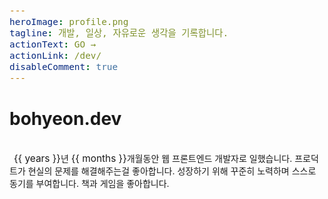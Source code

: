 ```yaml
---
heroImage: profile.png
tagline: 개발, 일상, 자유로운 생각을 기록합니다.
actionText: GO →
actionLink: /dev/
disableComment: true
---
```


<script setup>
function monthDiff(d1, d2) {
    var months;
    months = (d2.getFullYear() - d1.getFullYear()) * 12;
    months -= d1.getMonth();
    months += d2.getMonth();
    return months <= 0 ? 0 : months;
}

const monthDiffs = monthDiff(new Date(2020, 7), new Date());
const years = Math.floor(monthDiffs / 12);
const months = monthDiffs % 12;
</script>

# bohyeon.dev

<br>

<div id="years-of-experience">
<span>{{ years }}</span>년
<span>{{ months }}</span>개월
</div>동안 웹 프론트엔드 개발자로 일했습니다. 프로덕트가 현실의 문제를 해결해주는걸 좋아합니다. 성장하기 위해 꾸준히 노력하며 스스로 동기를 부여합니다. 책과 게임을 좋아합니다.

<style scoped>
#years-of-experience {
    display: inline-block;
    margin-left: 0.5em;
}

span {
    font-size: 1.1em;
}
</style>